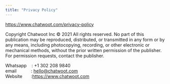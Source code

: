 ```yaml
---
title: "Privacy Policy"
---
```


https://www.chatwoot.com/privacy-policy

<!-- TODO Need to check chatwoot privacy policy and give link here to open in new window/tab -->

  Copyright Chatwoot Inc © 2021
All rights reserved. No part of this publication may be reproduced, distributed, or transmitted in any form or by any means, including
photocopying, recording, or other electronic or mechanical methods, without the prior written permission of the publisher. For permission requests, contact the publisher.

 Whatsapp&nbsp;&nbsp;&nbsp; : +1 302 208 9840  
 email&nbsp;&nbsp;&nbsp;&nbsp;&nbsp;&emsp;&nbsp;&nbsp;    : hello@chatwoot.com   
 Website&nbsp;&nbsp;&nbsp;&nbsp;&nbsp;&nbsp;&nbsp;:https://www.chatwoot.com
